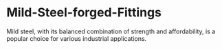 # Mild-Steel-forged-Fittings
Mild steel, with its balanced combination of strength and affordability, is a popular choice for various industrial applications. 
